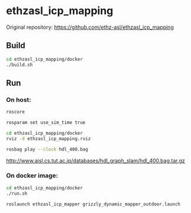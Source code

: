 # ethzasl_icp_mapping

Original repository: https://github.com/ethz-asl/ethzasl_icp_mapping


## Build
```bash
cd ethzasl_icp_mapping/docker
./build.sh
```

## Run

### On host:
```bash
roscore
```

```bash
rosparam set use_sim_time true

cd ethzasl_icp_mapping/docker
rviz -d ethzasl_icp_mapping.rviz
```

```bash
rosbag play --clock hdl_400.bag
```
http://www.aisl.cs.tut.ac.jp/databases/hdl_graph_slam/hdl_400.bag.tar.gz

### On docker image:
```bash
cd ethzasl_icp_mapping/docker
./run.sh

roslaunch ethzasl_icp_mapper grizzly_dynamic_mapper_outdoor.launch
```
